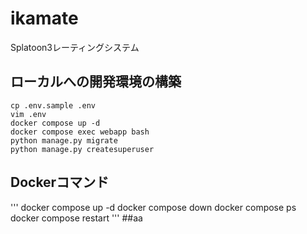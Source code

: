 # ikamate
Splatoon3レーティングシステム


## ローカルへの開発環境の構築

```
cp .env.sample .env
vim .env
docker compose up -d
docker compose exec webapp bash
python manage.py migrate
python manage.py createsuperuser
```

## Dockerコマンド
'''
docker compose up -d
docker compose down
docker compose ps
docker compose restart
'''
##aa